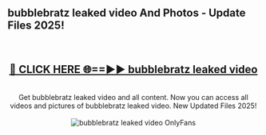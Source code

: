 <h2>bubblebratz leaked video And Photos - Update Files 2025!</h2>
<br>
<div align="center">
<h2><a href="https://linkcuts.com/hfmhzwbr" rel="nofollow">🔴 CLICK HERE 🌐==►► bubblebratz leaked video</a></h2>
<br>
Get bubblebratz leaked video and all content. Now you can access all videos and pictures of bubblebratz leaked video. New Updated Files 2025!
<br>
<br>
<a href="https://linkcuts.com/hfmhzwbr" rel="nofollow" data-target="animated-image.originalLink"><img src="https://i.ibb.co.com/WyWwxjT/player-gif2.gif" alt="bubblebratz leaked video OnlyFans" style="max-width: 100%; display: inline-block;" data-target="animated-image.originalImage"></a>
</div>
<br>